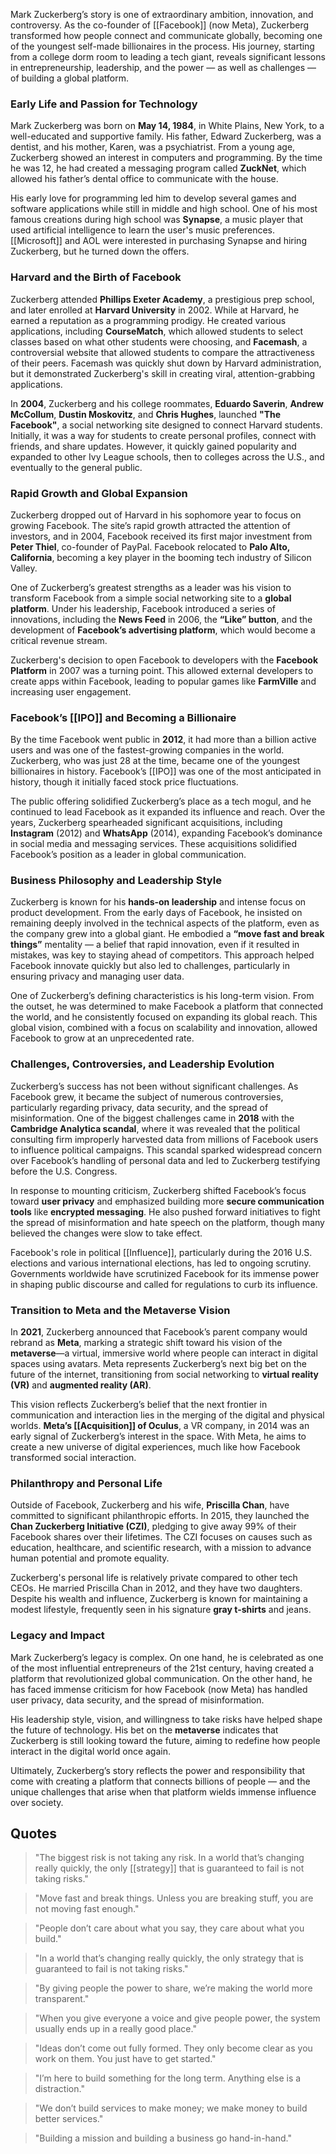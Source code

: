 Mark Zuckerberg’s story is one of extraordinary ambition, innovation, and controversy. As the co-founder of [[Facebook]] (now Meta), Zuckerberg transformed how people connect and communicate globally, becoming one of the youngest self-made billionaires in the process. His journey, starting from a college dorm room to leading a tech giant, reveals significant lessons in entrepreneurship, leadership, and the power — as well as challenges — of building a global platform.

### Early Life and Passion for Technology
Mark Zuckerberg was born on **May 14, 1984**, in White Plains, New York, to a well-educated and supportive family. His father, Edward Zuckerberg, was a dentist, and his mother, Karen, was a psychiatrist. From a young age, Zuckerberg showed an interest in computers and programming. By the time he was 12, he had created a messaging program called **ZuckNet**, which allowed his father’s dental office to communicate with the house. 

His early love for programming led him to develop several games and software applications while still in middle and high school. One of his most famous creations during high school was **Synapse**, a music player that used artificial intelligence to learn the user's music preferences. [[Microsoft]] and AOL were interested in purchasing Synapse and hiring Zuckerberg, but he turned down the offers.

### Harvard and the Birth of Facebook
Zuckerberg attended **Phillips Exeter Academy**, a prestigious prep school, and later enrolled at **Harvard University** in 2002. While at Harvard, he earned a reputation as a programming prodigy. He created various applications, including **CourseMatch**, which allowed students to select classes based on what other students were choosing, and **Facemash**, a controversial website that allowed students to compare the attractiveness of their peers. Facemash was quickly shut down by Harvard administration, but it demonstrated Zuckerberg's skill in creating viral, attention-grabbing applications.

In **2004**, Zuckerberg and his college roommates, **Eduardo Saverin**, **Andrew McCollum**, **Dustin Moskovitz**, and **Chris Hughes**, launched **"The Facebook"**, a social networking site designed to connect Harvard students. Initially, it was a way for students to create personal profiles, connect with friends, and share updates. However, it quickly gained popularity and expanded to other Ivy League schools, then to colleges across the U.S., and eventually to the general public.

### Rapid Growth and Global Expansion
Zuckerberg dropped out of Harvard in his sophomore year to focus on growing Facebook. The site’s rapid growth attracted the attention of investors, and in 2004, Facebook received its first major investment from **Peter Thiel**, co-founder of PayPal. Facebook relocated to **Palo Alto, California**, becoming a key player in the booming tech industry of Silicon Valley.

One of Zuckerberg’s greatest strengths as a leader was his vision to transform Facebook from a simple social networking site to a **global platform**. Under his leadership, Facebook introduced a series of innovations, including the **News Feed** in 2006, the **“Like” button**, and the development of **Facebook’s advertising platform**, which would become a critical revenue stream.

Zuckerberg's decision to open Facebook to developers with the **Facebook Platform** in 2007 was a turning point. This allowed external developers to create apps within Facebook, leading to popular games like **FarmVille** and increasing user engagement.

### Facebook’s [[IPO]] and Becoming a Billionaire
By the time Facebook went public in **2012**, it had more than a billion active users and was one of the fastest-growing companies in the world. Zuckerberg, who was just 28 at the time, became one of the youngest billionaires in history. Facebook’s [[IPO]] was one of the most anticipated in history, though it initially faced stock price fluctuations.

The public offering solidified Zuckerberg’s place as a tech mogul, and he continued to lead Facebook as it expanded its influence and reach. Over the years, Zuckerberg spearheaded significant acquisitions, including **Instagram** (2012) and **WhatsApp** (2014), expanding Facebook’s dominance in social media and messaging services. These acquisitions solidified Facebook’s position as a leader in global communication.

### Business Philosophy and Leadership Style
Zuckerberg is known for his **hands-on leadership** and intense focus on product development. From the early days of Facebook, he insisted on remaining deeply involved in the technical aspects of the platform, even as the company grew into a global giant. He embodied a **“move fast and break things”** mentality — a belief that rapid innovation, even if it resulted in mistakes, was key to staying ahead of competitors. This approach helped Facebook innovate quickly but also led to challenges, particularly in ensuring privacy and managing user data.

One of Zuckerberg’s defining characteristics is his long-term vision. From the outset, he was determined to make Facebook a platform that connected the world, and he consistently focused on expanding its global reach. This global vision, combined with a focus on scalability and innovation, allowed Facebook to grow at an unprecedented rate.

### Challenges, Controversies, and Leadership Evolution
Zuckerberg’s success has not been without significant challenges. As Facebook grew, it became the subject of numerous controversies, particularly regarding privacy, data security, and the spread of misinformation. One of the biggest challenges came in **2018** with the **Cambridge Analytica scandal**, where it was revealed that the political consulting firm improperly harvested data from millions of Facebook users to influence political campaigns. This scandal sparked widespread concern over Facebook’s handling of personal data and led to Zuckerberg testifying before the U.S. Congress.

In response to mounting criticism, Zuckerberg shifted Facebook’s focus toward **user privacy** and emphasized building more **secure communication tools** like **encrypted messaging**. He also pushed forward initiatives to fight the spread of misinformation and hate speech on the platform, though many believed the changes were slow to take effect.

Facebook's role in political [[Influence]], particularly during the 2016 U.S. elections and various international elections, has led to ongoing scrutiny. Governments worldwide have scrutinized Facebook for its immense power in shaping public discourse and called for regulations to curb its influence.

### Transition to Meta and the Metaverse Vision
In **2021**, Zuckerberg announced that Facebook’s parent company would rebrand as **Meta**, marking a strategic shift toward his vision of the **metaverse**—a virtual, immersive world where people can interact in digital spaces using avatars. Meta represents Zuckerberg’s next big bet on the future of the internet, transitioning from social networking to **virtual reality (VR)** and **augmented reality (AR)**. 

This vision reflects Zuckerberg’s belief that the next frontier in communication and interaction lies in the merging of the digital and physical worlds. **Meta’s [[Acquisition]] of Oculus**, a VR company, in 2014 was an early signal of Zuckerberg’s interest in the space. With Meta, he aims to create a new universe of digital experiences, much like how Facebook transformed social interaction.

### Philanthropy and Personal Life
Outside of Facebook, Zuckerberg and his wife, **Priscilla Chan**, have committed to significant philanthropic efforts. In 2015, they launched the **Chan Zuckerberg Initiative (CZI)**, pledging to give away 99% of their Facebook shares over their lifetimes. The CZI focuses on causes such as education, healthcare, and scientific research, with a mission to advance human potential and promote equality.

Zuckerberg's personal life is relatively private compared to other tech CEOs. He married Priscilla Chan in 2012, and they have two daughters. Despite his wealth and influence, Zuckerberg is known for maintaining a modest lifestyle, frequently seen in his signature **gray t-shirts** and jeans.

### Legacy and Impact
Mark Zuckerberg’s legacy is complex. On one hand, he is celebrated as one of the most influential entrepreneurs of the 21st century, having created a platform that revolutionized global communication. On the other hand, he has faced immense criticism for how Facebook (now Meta) has handled user privacy, data security, and the spread of misinformation. 

His leadership style, vision, and willingness to take risks have helped shape the future of technology. His bet on the **metaverse** indicates that Zuckerberg is still looking toward the future, aiming to redefine how people interact in the digital world once again.

Ultimately, Zuckerberg’s story reflects the power and responsibility that come with creating a platform that connects billions of people — and the unique challenges that arise when that platform wields immense influence over society.

## Quotes

> "The biggest risk is not taking any risk. In a world that’s changing really quickly, the only [[strategy]] that is guaranteed to fail is not taking risks."

> "Move fast and break things. Unless you are breaking stuff, you are not moving fast enough."

> "People don’t care about what you say, they care about what you build."

> "In a world that’s changing really quickly, the only strategy that is guaranteed to fail is not taking risks."

> "By giving people the power to share, we’re making the world more transparent."

> "When you give everyone a voice and give people power, the system usually ends up in a really good place."

> "Ideas don’t come out fully formed. They only become clear as you work on them. You just have to get started."

> "I’m here to build something for the long term. Anything else is a distraction."

> "We don’t build services to make money; we make money to build better services."

> "Building a mission and building a business go hand-in-hand."